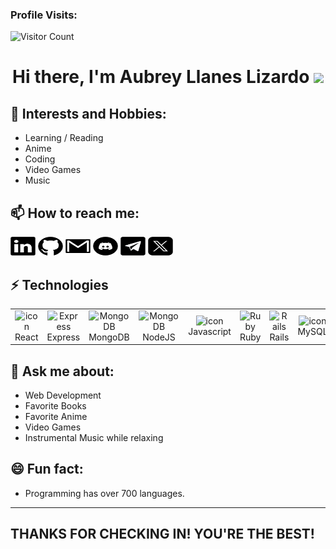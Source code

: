 ### Profile Visits:

![Visitor Count](https://profile-counter.glitch.me/{gnngtrrz}/count.svg)

<h1 align="center">Hi there, I'm Aubrey Llanes Lizardo <img src="https://media.giphy.com/media/hvRJCLFzcasrR4ia7z/giphy.gif" width="35" > </h1>

## 📖 Interests and Hobbies:

- Learning / Reading
- Anime
- Coding
- Video Games
- Music

## 📫 How to reach me:

<a href="https://www.linkedin.com/in/aubrey-lizardo6/" target="_blank"><img src="img/social/linkedin.svg" alt="Br3y" height="30" width="40"></a>
<a href="https://github.com/Br3y" target="_blank"><img src="img/social/github.svg" alt="Br3y" height="30" width="40"></a>
<a href="https://mailto:lizardoaubrey.software@gmail.com" target="_blank"><img src="img/social/gmail.svg" alt="Br3y" height="30" width="40"></a>
<a href="https://discord.com/users/1032701226271391805" target="_blank"><img src="img/social/discord.svg" alt="Br3y" height="30" width="40"></a>
<a href="https://t.me/brey33" target="_blank"><img src="img/social/telegram.svg" alt="Br3y" height="30" width="40"></a>
<a href="https://twitter.com/Obr3y_" target="_blank"><img src="img/social/twitter-x.svg" alt="Br3y" height="30" width="40"></a>

</h4>

## ⚡ Technologies

<table align="center">
  <tr>
    <td align="center" width="90">
      <img src="https://techstack-generator.vercel.app/react-icon.svg" alt="icon" width="55" height="55" />
      <br>React
    </td>
    <td align="center" width="90">
      <img src="https://skillicons.dev/icons?i=express" width="45" height="45" alt="Express" />
      <br>Express
    </td>
    <td align="center" width="90">
      <img src="https://skillicons.dev/icons?i=mongodb" width="45" height="45" alt="MongoDB" />
      <br>MongoDB
    </td>
    <td align="center" width="90">
      <img src="https://skillicons.dev/icons?i=nodejs" width="45" height="45" alt="MongoDB" />
      <br>NodeJS
    </td>
    <td align="center" width="90">
      <img src="https://techstack-generator.vercel.app/js-icon.svg" alt="icon" width="55" height="55" />
      <br>Javascript
    </td>
    <td align="center" width="90">
      <img src="https://skillicons.dev/icons?i=ruby" width="45" height="45" alt="Ruby" />
      <br>Ruby
    </td>
    <td align="center" width="90">
      <img src="https://skillicons.dev/icons?i=rails" width="45" height="45" alt="Rails" />
      <br>Rails
    </td>
    <td align="center" width="90">
      <img src="https://techstack-generator.vercel.app/mysql-icon.svg" alt="icon" width="55" height="55" />
      <br>MySQL
    </td>
    <td align="center" width="90">
      <img src="https://skillicons.dev/icons?i=tailwind" width="45" height="45" alt="Tailwind" />
      <br>Tailwind
    </td>
  </tr>
</table>

## 💬 Ask me about:

- Web Development 
- Favorite Books
- Favorite Anime
- Video Games
- Instrumental Music while relaxing

## 😄 Fun fact:

- Programming has over 700 languages.

<hr>

## THANKS FOR CHECKING IN! YOU'RE THE BEST!
